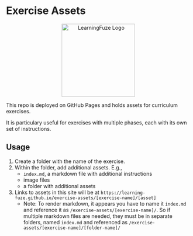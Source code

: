 # Exercise Assets

<p align="middle">
  <img width="200" src="assets/lfz.png" alt="LearningFuze Logo">
</p>

This repo is deployed on GitHub Pages and holds assets for curriculum exercises.

It is particulary useful for exercises with multiple phases, each with its own set of instructions.

## Usage

1. Create a folder with the name of the exercise.
1. Within the folder, add additional assets. E.g.,
   - `index.md`, a markdown file with additional instructions
   - image files
   - a folder with additional assets
1. Links to assets in this site will be at `https://learning-fuze.github.io/exercise-assets/[exercise-name]/[asset]`
   - Note: To render markdown, it appears you have to name it `index.md` and reference it as `/exercise-assets/[exercise-name]/`. So if multiple markdown files are needed, they must be in separate folders, named `index.md` and referenced as `/exercise-assets/[exercise-name]/[folder-name]/`
